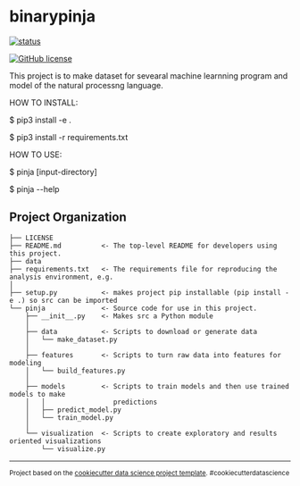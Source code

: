 binarypinja
==============================

[![status](https://img.shields.io/badge/test-v0.0.1-ff7964.svg?style=for-the-badge)](https://github.com/cakeoomoo/binarypinja/blob/master/LICENSE)

[![GitHub license](https://img.shields.io/github/license/cakeoomoo/binarypinja)](https://github.com/cakeoomoo/binarypinja/blob/master/LICENSE)




This project is to make dataset for sevearal machine learnning program and model of the natural processng language.


HOW TO INSTALL:

$ pip3 install -e .  

$ pip3 install -r requirements.txt  


HOW TO USE:

$ pinja [input-directory]

$ pinja --help


Project Organization
------------

    ├── LICENSE
    ├── README.md          <- The top-level README for developers using this project.
    ├── data
    ├── requirements.txt   <- The requirements file for reproducing the analysis environment, e.g.
    │
    ├── setup.py           <- makes project pip installable (pip install -e .) so src can be imported
    └── pinja              <- Source code for use in this project.
        ├── __init__.py    <- Makes src a Python module
        │
        ├── data           <- Scripts to download or generate data
        │   └── make_dataset.py
        │
        ├── features       <- Scripts to turn raw data into features for modeling
        │   └── build_features.py
        │
        ├── models         <- Scripts to train models and then use trained models to make
        │   │                 predictions
        │   ├── predict_model.py
        │   └── train_model.py
        │
        └── visualization  <- Scripts to create exploratory and results oriented visualizations
            └── visualize.py

--------

<p><small>Project based on the <a target="_blank" href="https://drivendata.github.io/cookiecutter-data-science/">cookiecutter data science project template</a>. #cookiecutterdatascience</small></p>
